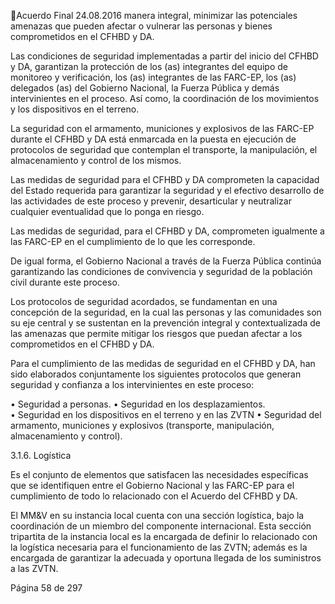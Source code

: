 Acuerdo Final 
24.08.2016 
manera integral, minimizar las potenciales amenazas que pueden afectar o vulnerar las personas y bienes 
comprometidos en el CFHBD y DA. 
 
Las condiciones de seguridad implementadas a partir del inicio del CFHBD y DA, garantizan la protección 
de los (as) integrantes del equipo de monitoreo y verificación, los (as) integrantes de las FARC-EP, los (as) 
delegados (as) del Gobierno Nacional, la Fuerza Pública y demás intervinientes en el proceso. Así como, la 
coordinación de los movimientos y los dispositivos en el terreno.  
 
La  seguridad  con  el  armamento,  municiones  y  explosivos  de  las  FARC-EP  durante  el  CFHBD  y  DA  está 
enmarcada  en  la  puesta  en  ejecución  de  protocolos  de  seguridad  que  contemplan  el  transporte,  la 
manipulación, el almacenamiento y control de los mismos.  
 
Las  medidas  de  seguridad  para  el  CFHBD  y  DA  comprometen  la  capacidad  del  Estado  requerida  para 
garantizar la seguridad y el efectivo desarrollo de las actividades de este proceso y prevenir, desarticular 
y neutralizar cualquier eventualidad que lo ponga en riesgo. 
 
Las  medidas  de  seguridad,  para  el  CFHBD  y  DA,  comprometen  igualmente  a  las  FARC-EP  en  el 
cumplimiento de lo que les corresponde. 
 
De igual forma, el Gobierno Nacional a través de la Fuerza Pública continúa garantizando las condiciones 
de convivencia y seguridad de la población civil durante este proceso. 
 
Los protocolos de seguridad acordados, se fundamentan en una concepción de la seguridad, en la cual las 
personas y las comunidades son su eje central y se sustentan en la prevención integral y contextualizada 
de las amenazas que permite mitigar los riesgos que puedan afectar a los comprometidos en el CFHBD y 
DA. 
 
Para el cumplimiento de las medidas de seguridad en el CFHBD y DA, han sido elaborados conjuntamente 
los siguientes protocolos que generan seguridad y confianza a los intervinientes en este proceso: 
 
• Seguridad a personas. 
• Seguridad en los desplazamientos.  
• Seguridad en los dispositivos en el terreno y en las ZVTN 
• Seguridad del armamento, municiones y explosivos (transporte, manipulación, almacenamiento 
y control). 
 
3.1.6. Logística 
 
Es  el  conjunto  de  elementos  que  satisfacen  las  necesidades  específicas  que  se  identifiquen  entre  el 
Gobierno Nacional y las FARC-EP para el cumplimiento de todo lo relacionado con el Acuerdo del CFHBD 
y DA.  
 
El MM&V en su instancia local cuenta con una sección logística, bajo la coordinación de un miembro del 
componente  internacional.  Esta  sección  tripartita  de  la  instancia  local  es  la  encargada  de  definir  lo 
relacionado  con  la  logística  necesaria  para  el  funcionamiento  de  las  ZVTN;  además  es  la  encargada  de 
garantizar la adecuada y oportuna llegada de los suministros a las ZVTN.  
 
Página 58 de 297 
 

